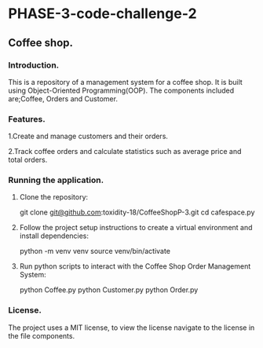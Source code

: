 # PHASE-3-code-challenge-2

## Coffee shop.

### Introduction.

This is a repository of a management system for a coffee shop.
It is built using Object-Oriented Programming(OOP).
The components included are;Coffee, Orders and Customer.

### Features.

1.Create and manage customers and their orders.

2.Track coffee orders and calculate statistics such as average price and total orders.

### Running the application.
1. Clone the repository:

    git clone git@github.com:toxidity-18/CoffeeShopP-3.git
    cd cafespace.py

2. Follow the project setup instructions to create a virtual environment and install dependencies:

    python -m venv venv
    source venv/bin/activate 

3. Run python scripts to interact with the Coffee Shop Order Management System:

    python Coffee.py
    python Customer.py
    python Order.py

### License.

The project uses a MIT license, to view the license navigate to the license in the file components.
